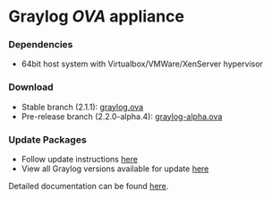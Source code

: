 Graylog *OVA* appliance
=======================

### Dependencies

  * 64bit host system with Virtualbox/VMWare/XenServer hypervisor

### Download

  * Stable branch (2.1.1): [graylog.ova](https://packages.graylog2.org/releases/graylog-omnibus/ova/graylog-2.1.1-1.ova)
  * Pre-release branch (2.2.0-alpha.4): [graylog-alpha.ova](https://packages.graylog2.org/releases/graylog-omnibus/ova/graylog-pre-2.2.0-alpha.4-1.ova)

### Update Packages

  * Follow update instructions [here](http://docs.graylog.org/en/2.0/pages/configuration/graylog_ctl.html#upgrade-graylog)
  * View all Graylog versions available for update [here](https://packages.graylog2.org/appliances/ubuntu)

  
Detailed documentation can be found [here](http://docs.graylog.org/en/latest/pages/installation/virtual_machine_appliances.html).

